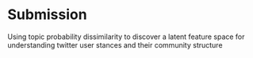 # Submission
Using topic probability dissimilarity to discover a latent feature space for understanding twitter user stances and their community structure 

